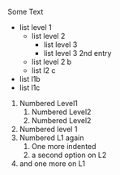 Some Text

- list level 1
	* list level 2
		+ list level 3
		+ list level 3 2nd entry 
	* list level 2 b
	* list l2 c
- list l1b
- list l1c


1. Numbered Level1 
	1. Numbered Level2
	2. Numbered Level2
2. Numbered level 1 
3. Numbered L1 again
	1. One more indented
	2. a second option on L2
4. and one more on L1


